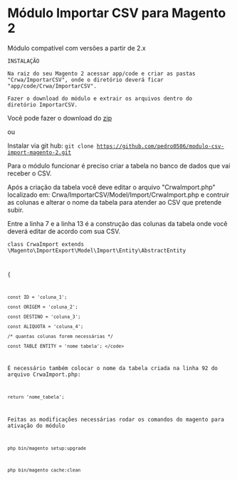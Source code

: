 <h1>Módulo Importar CSV para Magento 2</h1>

Módulo compatível com versões a partir de 2.x

<code>INSTALAÇÃO</code>

<code>Na raiz do seu Magento 2 acessar app/code e criar as pastas "Crwa/ImportarCSV", onde o diretório deverá ficar "app/code/Crwa/ImportarCSV".</code>

<code>Fazer o download do módulo e extrair os arquivos dentro do diretório ImportarCSV.</code>

Você pode fazer o download do <a href="https://github.com/pedro0506/modulo-csv-import-magento-2/archive/master.zip">zip</a>

ou

Instalar via git hub: <code>git clone https://github.com/pedro0506/modulo-csv-import-magento-2.git</code>

Para o módulo funcionar é preciso criar a tabela no banco de dados que vai receber o CSV. 

Após a criação da tabela você deve editar o arquivo "CrwaImport.php" localizado em: Crwa/ImportarCSV/Model/Import/CrwaImport.php e contruir as colunas e alterar o nome da tabela para atender ao CSV que pretende subir.

Entre a linha 7 e a linha 13 é a construção das colunas da tabela onde você deverá editar de acordo com sua CSV.

<code>class CrwaImport extends \Magento\ImportExport\Model\Import\Entity\AbstractEntity
    
{
    
    const ID = 'coluna_1';
    
    const ORIGEM = 'coluna_2';
    
    const DESTINO = 'coluna_3';
    
    const ALIQUOTA = 'coluna_4';
    
    /* quantas colunas forem necessárias */
    
    const TABLE_ENTITY = 'nome_tabela'; </code>

É necessário também colocar o nome da tabela criada na linha 92 do arquivo CrwaImport.php:

<code>return 'nome_tabela';</code>

Feitas as modificações necessárias rodar os comandos do magento para ativação do módulo

<code>php bin/magento setup:upgrade</code>

<code>php bin/magento cache:clean</code>
